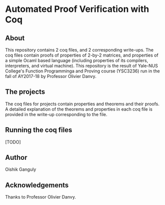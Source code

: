 # Automated Proof Verification with Coq 

## About
This repository contains 2 coq files, and 2 corresponding write-ups. The coq files contain proofs of properties of 2-by-2 matrices, and properties of a simple Ocaml based language (including properties of its compilers, interpreters, and virtual machine). This repository is the result of Yale-NUS College's Function Programminga and Proving course (YSC3236) run in the fall of AY2017-18 by Professor Olivier Danvy. 

## The projects
The coq files for projects contain properties and theorems and their proofs. A detailed explanation of the theorems and properties in each coq file is provided in the write-up corresponding to the file. 

## Running the coq files
[TODO]

## Author
Oishik Ganguly

## Acknowledgements
Thanks to Professor Olivier Danvy.
